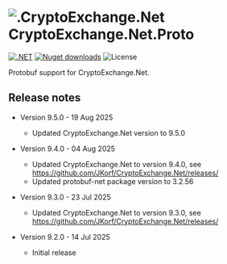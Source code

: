 # ![.CryptoExchange.Net](https://github.com/JKorf/CryptoExchange.Net/blob/ffcb7db8ff597c2f14982d68464015a748815580/CryptoExchange.Net/Icon/icon.png) CryptoExchange.Net.Proto  

[![.NET](https://img.shields.io/github/actions/workflow/status/JKorf/CryptoExchange.Net/dotnet.yml?style=for-the-badge)](https://github.com/JKorf/CryptoExchange.Net/actions/workflows/dotnet.yml) [![Nuget downloads](https://img.shields.io/nuget/dt/CryptoExchange.Net.Protobuf.svg?style=for-the-badge)](https://www.nuget.org/packages/CryptoExchange.Net.Protobuf) ![License](https://img.shields.io/github/license/JKorf/CryptoExchange.Net?style=for-the-badge)

Protobuf support for CryptoExchange.Net.

## Release notes
* Version 9.5.0 - 19 Aug 2025
    * Updated CryptoExchange.Net version to 9.5.0

* Version 9.4.0 - 04 Aug 2025
    * Updated CryptoExchange.Net to version 9.4.0, see https://github.com/JKorf/CryptoExchange.Net/releases/
    * Updated protobuf-net package version to 3.2.56

* Version 9.3.0 - 23 Jul 2025
    * Updated CryptoExchange.Net to version 9.3.0, see https://github.com/JKorf/CryptoExchange.Net/releases/

* Version 9.2.0 - 14 Jul 2025
    * Initial release

